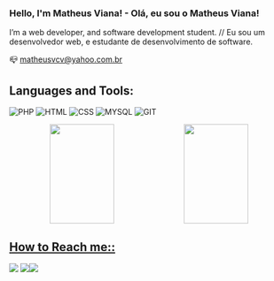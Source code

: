 <h3> Hello, I'm Matheus Viana! - Olá, eu sou o Matheus Viana!</h3>

I’m a web developer, and software development student. // Eu sou um desenvolvedor web, e estudante de desenvolvimento de software.

📪 matheusvcv@yahoo.com.br

<h2>Languages and Tools:</h2>

![PHP](https://img.shields.io/badge/PHP-777BB4?style=for-the-badge&logo=php&logoColor=white)
![HTML](https://img.shields.io/badge/HTML5-E34F26?style=for-the-badge&logo=html5&logoColor=white)
![CSS](https://img.shields.io/badge/CSS3-1572B6?style=for-the-badge&logo=css3&logoColor=white)
![MYSQL](https://img.shields.io/badge/MySQL-005C84?style=for-the-badge&logo=mysql&logoColor=white)
![GIT](https://img.shields.io/badge/GIT-E44C30?style=for-the-badge&logo=git&logoColor=white)
<div align="center">
<a href="https://github.com/matheusvcv">
<img height="180em" width="48%" src="https://github-readme-stats.vercel.app/api?username=matheusvcv&show_icons=true&theme=dark&include_all_commits=true&count_private=true"><img height="180em"  width="48%"  src="https://github-readme-stats.vercel.app/api/top-langs/?username=matheusvcv&layout=compact&langs_count=7&theme=dark">
 </div>
  
 <h2>How to Reach me::</h2>  
  <a href="https://www.linkedin.com/in/matheusvcv" target="_blank"><img src="https://img.shields.io/badge/-LinkedIn-%230077B5?style=for-the-badge&logo=linkedin&logoColor=white" target="_blank"></a>
<a href="https://instagram.com/matheusvcv" target="_blank"><img src="https://img.shields.io/badge/-Instagram-%23E4405F?style=for-the-badge&logo=instagram&logoColor=white" target="_blank"></a><a href="https://www.youtube.com/channel/UCuosS6TLk6g00axCYUM98UQ" target="_blank"><img src="https://img.shields.io/badge/YouTube-FF0000?style=for-the-badge&logo=youtube&logoColor=white" target="_blank"></a>

  



    


          
 
  

